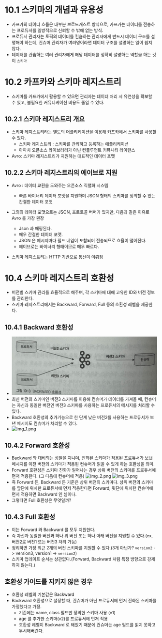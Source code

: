 
# 10.1 스키마의 개념과 유용성
- 카프카의 데이터 흐름은 대부분 브로드캐스트 방식으로, 카프카는 데이터를 전송하는 프로듀서를 일방적으로 신뢰할 수 밖에 없는 방식.
- 프로듀서 관리자는 토픽의 데이터를 컨슘하는 관리자에게 반드시 데이터 구조를 설명해야 하는데, 컨슈머 관리자가 여러명이라면 데이터 구조를 설명하는 일이 쉽지 않다.
- 데이터를 컨슘하는 여러 관리자에게 해당 데이터를 정확히 설명하는 역할을 하는 것이 `스키마`

# 10.2 카프카와 스키마 레지스트리
- 스키마를 카프카에서 활용할 수 있으면 관리자는 데이터 처리 시 유연성을 확보할 수 있고, 불필요한 커뮤니케이션 비용도 줄일 수 있다.

## 10.2.1 스키마 레지스트리 개요
- 스키마 레지스트리라는 별도의 어플리케이션을 이용해 카프카에서 스키마를 사용할 수 있다.
  - 스키마 레지스트리 : 스키마를 관리하고 등록하는 애플리케이션
  - 아파치 오픈소스 라이브러리가 아닌 컨플루언트 커뮤니티 라이런스
- Avro: 스키마 레지스트리가 지원하는 대표적인 데이터 포맷

## 10.2.2 스키마 레지스트리의 에이브로 지원
- Avro : 데이터 교환을 도와주는 오픈소스 직렬화 시스템
  - 빠른 바이너리 데이터 포맷을 지원하며 JSON 형태의 스키마를 정의할 수 있는 간결한 데이터 포맷
- 그외의 데이터 포맷으로는 JSON, 프로토콜 버퍼가 있지만, 다음과 같은 이유로 Avro 를 가장 권장
  - Json 과 매핑된다.
  - 매우 간결한 데이터 포맷.
  - JSON 은 메시지마다 필드 네임이 포함되어 전송되므로 효율이 떨어진다.
  - 에이브로는 바이너리 형태이므로 매우 빠르다.

- 스키마 레지스트리는 HTTP 기반으로 통신이 이뤄짐

# 10.4 스키마 레지스트리 호환성
- 버전별 스키마 관리를 효율적으로 해주며, 각 스키마에 대해 고유한 ID와 버전 정보를 관리한다.
- 스키마 레지스트리에서는 Backward, Forward, Full 등의 호환성 레벨을 제공한다.

## 10.4.1 Backward 호환성
- ![img.png](img.png)
- 최신 버전의 스키마인 버전3 스키마를 이용해 컨슈머가 데이터를 가져올 때, 컨슈머는 자신과 동일한 버전인 버전3 스키마를 사용하는 프로듀서의 메시지를 처리할 수 있다.
- Backward 호환성의 추가기능으로 한 단계 낮은 버전2를 사용하는 프로듀서가 보낸 메시지도 컨슈머가 처리할 수 있다.
- ![img_1.png](img_1.png)

## 10.4.2 Forward 호환성
- Backward 와 대비되는 성질을 지니며, 진화된 스키마가 적용된 프로듀서가 보낸 메시지를 이전 버전의 스키마가 적용된 컨슈머가 읽을 수 있게 하는 호환성을 의미.
- Forward 호환성은 스키마 진화가 일어나는 경우 상위 버전의 스키마를 프로듀서에 먼저 적용한다. (그 다음에 컨슈머에 적용)
![img_2.png](img_2.png)
![img_3.png](img_3.png)
- 즉 Forward 든, Backward 든 기준은 상위 버전의 스키마다. 상위 버전의 스키마를 앞단에 위치한 프로듀서에 먼저 적용한다면 Forward, 뒷단에 위치한 컨슈머에 먼저 적용하면 Backward 인 셈이다.
- 그렇다면 Full 호환성은 무엇일까?


## 10.4.3 Full 호환성
- 이는 Forward 와 Backward 를 모두 지원한다.
- 즉 자신과 동일한 버전과 하나 위 버전 또는 하나 아래 버전을 지원할 수 있다.(ex, 버전2로 버전1 또는 버전3 처리 가능)
- 정리하면 가장 최근 2개의 버전 스키마를 지원할 수 있다.(3개 아닌가? `version2` -> version3, version1  -> `version2`)
- 스키마 업데이트 순서는 상관없다.(Forward, Backward 처럼 특정 방향으로 강제하지 않는다.)

## 호환성 가이드를 지키지 않은 경우
- 호환성 레벨의 기본값은 Backward
- Backward 호환성으로 설정할 때, 컨슈머가 아닌 프로듀서에 먼저 진화된 스키마를 가정했다고 가정.
  - 기존에는 name, class 필드만 정의한 스키마 사용 (v1)
  - age 를 추가한 스키마(v2)를 프로듀서에 먼저 적용
  - 호환성 레벨이 Backward 로 돼있기 때문에 컨슈머는 age 필드를 읽지 못하고 무시해버린다. 
